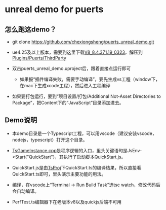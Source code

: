 # unreal demo for puerts

## 怎么跑这demo？

* git clone https://github.com/chexiongsheng/puerts_unreal_demo.git 

* ue4.25及以上版本，需要到这里下载[V8_8.4.371.19_0323](https://github.com/puerts/backend-v8/releases/tag/V8_8.4.371.19_0323)，解压到[Plugins/Puerts/ThirdParty](Plugins/Puerts/ThirdParty)

* 双击puerts_unreal_demo.uproject后，跟着直接点运行即可

  - 如果报“插件编译失败，需要手动编译”，要先生成vs工程（window下，在mac下生成xcode工程），然后进入工程编译

* 如果要打包运行，要到“项目设置/打包/Additional Not-Asset Directories to Package”，把Content下的“JavaScript”目录添加进去。

## Demo说明

* 本demo目录是一个Typescript工程，可以用vscode（建议安装vscode，nodejs，typescript）打开这个目录。

* [TsGameInstance.cpp](Source/puerts_unreal_demo/TsGameInstance.cpp)是程序逻辑的入口，里头关键语句是JsEnv->Start("QuickStart")，其执行了启动脚本QuickStart.js。

* QuickStart.js是由[TsProj](TsProj)下QuickStart.ts的编译结果，所以直接看QuickStart.ts即可，里头演示主要功能的用法。

* 编译，在vscode上“Terminal -> Run Build Task”选tsc watch，修改代码后会自动编译。

* PerfTest.ts编辑器下在老版本v8以及quickjs后端不可用